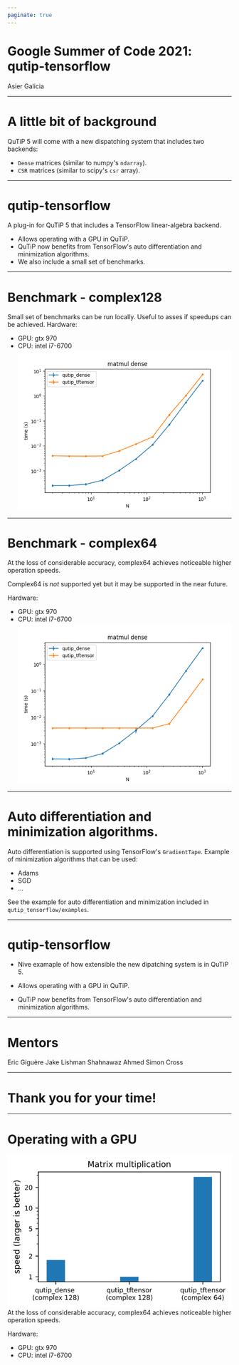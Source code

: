 ```yaml
---
paginate: true
---
```


# Google Summer of Code 2021: qutip-tensorflow

Asier Galicia

--- 
# A little bit of background

QuTiP 5 will come with a new dispatching system that includes two backends:
- `Dense` matrices (similar to numpy's `ndarray`).
- `CSR` matrices (similar to scipy's `csr` array).

---
# qutip-tensorflow

A plug-in for QuTiP 5 that includes a TensorFlow linear-algebra backend.

- Allows operating with a GPU in QuTiP.
- QuTiP now benefits from TensorFlow's auto differentiation and minimization algorithms.
- We also include a small set of benchmarks.

---
# Benchmark - complex128
Small set of benchmarks can be run locally. Useful to asses if speedups can be achieved.
Hardware:
- GPU: gtx 970
- CPU: intel i7-6700
![bg right:40% 100%](matmul_with_qutip_128.png)

---
# Benchmark - complex64
At the loss of considerable accuracy, complex64 achieves noticeable higher operation speeds.

Complex64 is _not_ supported yet but it may be supported in the near future.

Hardware:
- GPU: gtx 970
- CPU: intel i7-6700
![bg right:40% 100%](matmul_with_qutip_64.png)

---
# Auto differentiation and minimization algorithms.

Auto differentiation is supported using TensorFlow's `GradientTape`. 
Example of minimization algorithms that can be used:
- Adams
- SGD
- ...

See the example for auto differentiation and minimization included in `qutip_tensorflow/examples`.

---
# qutip-tensorflow

- Nive examaple of how extensible the new dipatching system is in QuTiP 5.

- Allows operating with a GPU in QuTiP.
- QuTiP now benefits from TensorFlow's auto differentiation and minimization algorithms.

---

# Mentors
Eric Giguère
Jake Lishman
Shahnawaz Ahmed
Simon Cross

---

# Thank you for your time!

---
# Operating with a GPU

![bg right:40% 100%](speedup.svg)
At the loss of considerable accuracy, complex64 achieves noticeable higher operation speeds.

Hardware:
- GPU: gtx 970
- CPU: intel i7-6700
